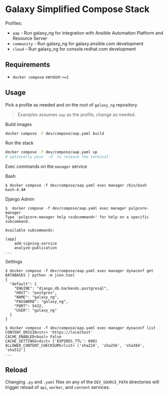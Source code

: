 # Galaxy Simplified Compose Stack

Profiles:

- `aap` - Run galaxy_ng for integration with Ansible Automation Platform and Resource Server
- `community` - Run galaxy_ng for galaxy.ansible.com development
- `cloud` - Run galaxy_ng for console.redhat.com development

## Requirements

- `docker compose` version `>=2`

## Usage

Pick a profile as needed and on the root of `galaxy_ng` repository.

> Examples assumes `aap` as the profile, change as needed.

Build images
```bash
docker compose -f dev/compose/aap.yaml build
```

Run the stack
```bash
docker compose -f dev/compose/aap.yaml up
# optionally pass `-d` to release the terminal
```

Exec commands on the `manager` service

Bash
```console
$ docker compose -f dev/compose/aap.yaml exec manager /bin/bash
bash-4.4#
```
Django Admin
```console
$  docker compose -f dev/compose/aap.yaml exec manager pulpcore-manager
Type 'pulpcore-manager help <subcommand>' for help on a specific subcommand.

Available subcommands:

[app]
    add-signing-service
    analyze-publication
...
```

Settings
```console
$ docker compose -f dev/compose/aap.yaml exec manager dynaconf get DATABASES | python -m json.tool
{
  "default": {
    "ENGINE": "django.db.backends.postgresql",
    "HOST": "postgres",
    "NAME": "galaxy_ng",
    "PASSWORD": "galaxy_ng",
    "PORT": 5432,
    "USER": "galaxy_ng"
  }
}
```
```console
$ docker compose -f dev/compose/aap.yaml exec manager dynaconf list
CONTENT_ORIGIN<str> 'https://localhost'
CACHE_ENABLED<bool> False
CACHE_SETTINGS<dict> {'EXPIRES_TTL': 600}
ALLOWED_CONTENT_CHECKSUMS<list> ['sha224', 'sha256', 'sha384', 'sha512']
...
```

## Reload

Changing `.py` and `.yaml` files on any of the `DEV_SOURCE_PATH` directories will trigger reload of `api`, `worker`, and `content` services.
